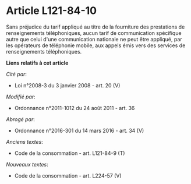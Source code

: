 # Article L121-84-10

Sans préjudice du tarif appliqué au titre de la fourniture des prestations de renseignements téléphoniques, aucun tarif de
communication spécifique autre que celui d'une communication nationale ne peut être appliqué, par les opérateurs de
téléphonie mobile, aux appels émis vers des services de renseignements téléphoniques.

**Liens relatifs à cet article**

_Cité par_:

  - Loi n°2008-3 du 3 janvier 2008 - art. 20 (V)

_Modifié par_:

  - Ordonnance n°2011-1012 du 24 août 2011 - art. 36

_Abrogé par_:

  - Ordonnance n°2016-301 du 14 mars 2016 - art. 34 (V)

_Anciens textes_:

  - Code de la consommation - art. L121-84-9 (T)

_Nouveaux textes_:

  - Code de la consommation - art. L224-57 (V)
